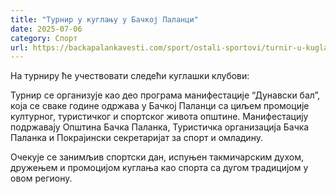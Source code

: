 ```yaml
---
title: "Турнир у куглању у Бачкој Паланци"
date: 2025-07-06
category: Спорт
url: https://backapalankavesti.com/sport/ostali-sportovi/turnir-u-kuglanju-u-backoj-palanci/
---
```


На турниру ће учествовати следећи куглашки клубови:

Турнир се организује као део програма манифестације “Дунавски бал”, која се сваке године одржава у Бачкој Паланци са циљем промоције културног, туристичког и спортског живота општине. Манифестацију подржавају Општина Бачка Паланка, Туристичка организација Бачка Паланка и Покрајински секретаријат за спорт и омладину.

Очекује се занимљив спортски дан, испуњен такмичарским духом, дружењем и промоцијом куглања као спорта са дугом традицијом у овом региону.
